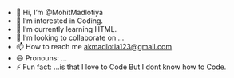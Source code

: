 - 👋 Hi, I’m @MohitMadlotiya
- 👀 I’m interested in Coding.
- 🌱 I’m currently learning HTML.
- 💞️ I’m looking to collaborate on ...
- 📫 How to reach me akmadlotia123@gmail.com
- 😄 Pronouns: ...
- ⚡ Fun fact: ...is that I love to Code But I dont know how to Code.

<!---
MohitMadllotiya/MohitMadllotiya is a ✨ special ✨ repository because its `README.md` (this file) appears on your GitHub profile.
You can click the Preview link to take a look at your changes.
--->

